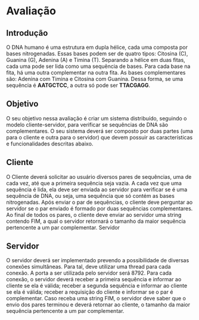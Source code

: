 # Avaliação

## Introdução
O DNA humano é uma estrutura em dupla hélice, cada uma composta por bases nitrogenadas. Essas bases podem ser de quatro tipos: Citosina (C), Guanina (G), Adenina (A) e Timina (T). Separando a hélice em duas fitas, cada uma pode ser lida como uma sequência de bases. Para cada base na fita, há uma outra complementar na outra fita. As bases complementares são: Adenina com Timina e Citosina com Guanina. Dessa forma, se uma sequência é **AATGCTCC**, a outra só pode ser **TTACGAGG**.

## Objetivo
O seu objetivo nessa avaliação é criar um sistema distribuído, seguindo o modelo cliente-servidor, para verificar se sequências de DNA são complementares. O seu sistema deverá ser composto por duas partes (uma para o cliente e outra para o servidor) que devem possuir as características e funcionalidades descritas abaixo.

## Cliente
O Cliente deverá solicitar ao usuário diversos pares de sequências, uma de cada vez, até que a primeira sequência seja vazia. A cada vez que uma sequência é lida, ela deve ser enviada ao servidor para verificar se é uma sequência de DNA, ou seja, uma sequência que só contém as bases nitrogenadas. Após enviar o par de sequências, o cliente deve perguntar ao servidor se o par enviado é formado por duas sequências complementares.
Ao final de todos os pares, o cliente deve enviar ao servidor uma string contendo FIM, a qual o servidor retornará o tamanho da maior sequência pertencente a um par complementar.
Servidor

## Servidor
O servidor deverá ser implementado prevendo a possibilidade de diversas conexões simultâneas. Para tal, deve utilizar uma thread para cada conexão. A porta a ser utilizada pelo servidor será 8792.
Para cada conexão, o servidor deverá receber a primeira sequência e informar ao cliente se ela é válida; receber a segunda sequência e informar ao cliente se ela é válida; receber a requisição do cliente e informar se o par é complementar.
Caso receba uma string FIM, o servidor deve saber que o envio dos pares terminou e deverá retornar ao cliente, o tamanho da maior sequência pertencente a um par complementar.

